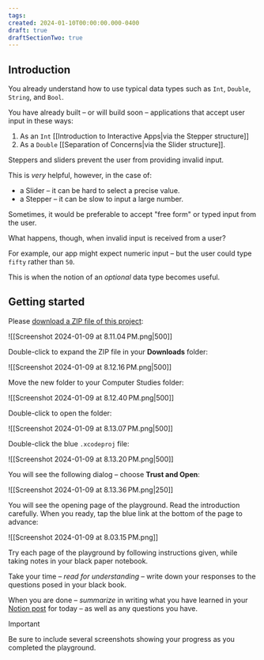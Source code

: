 ```yaml
---
tags:
created: 2024-01-10T00:00:00.000-0400
draft: true
draftSectionTwo: true
---
```

## Introduction

You already understand how to use typical data types such as `Int`, `Double`, `String`, and `Bool`.

You have already built – or will build soon – applications that accept user input in these ways:

1. As an `Int` [[Introduction to Interactive Apps|via the Stepper structure]]
2. As a  `Double` [[Separation of Concerns|via the Slider structure]].

Steppers and sliders prevent the user from providing invalid input.

This is *very* helpful, however, in the case of:

- a Slider – it can be hard to select a precise value.
- a Stepper – it can be slow to input a large number.

Sometimes, it would be preferable to accept "free form" or typed input from the user.

What happens, though, when invalid input is received from a user?

For example, our app might expect numeric input – but the user could type `fifty` rather than `50`.

This is when the notion of an *optional* data type becomes useful.

## Getting started

Please [download a ZIP file of this project](https://russellgordon.ca/lcs/2023-24/Optionals.zip):

![[Screenshot 2024-01-09 at 8.11.04 PM.png|500]]

Double-click to expand the ZIP file in your **Downloads** folder:

![[Screenshot 2024-01-09 at 8.12.16 PM.png|500]]

Move the new folder to your Computer Studies folder:

![[Screenshot 2024-01-09 at 8.12.40 PM.png|500]]

Double-click to open the folder:

![[Screenshot 2024-01-09 at 8.13.07 PM.png|500]]

Double-click the blue `.xcodeproj` file:

![[Screenshot 2024-01-09 at 8.13.20 PM.png|500]]

You will see the following dialog – choose **Trust and Open**:

![[Screenshot 2024-01-09 at 8.13.36 PM.png|250]]


You will see the opening page of the playground. Read the introduction carefully. When you ready, tap the blue link at the bottom of the page to advance:

![[Screenshot 2024-01-09 at 8.03.15 PM.png]]

Try each page of the playground by following instructions given, while taking notes in your black paper notebook.

Take your time – *read for understanding* – write down your responses to the questions posed in your black book.

When you are done – *summarize* in writing what you have learned in your [Notion post](https://notion.so) for today – as well as any questions you have.

> [!IMPORTANT]
> Be sure to include several screenshots showing your progress as you completed the playground.